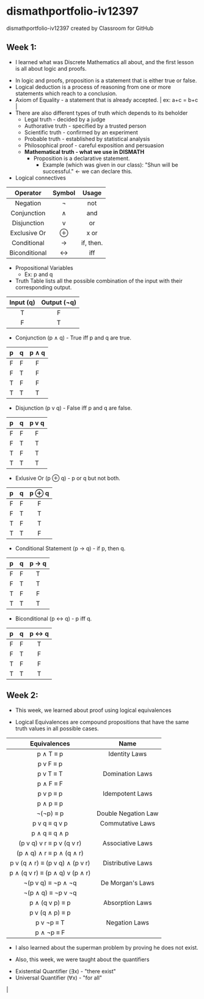 # dismathportfolio-iv12397
dismathportfolio-iv12397 created by Classroom for GitHub

## **Week 1:**
- I learned what was Discrete Mathematics all about, and the first lesson is all about logic and proofs.
 * In logic and proofs, proposition is a statement that is either true or false.
 * Logical deduction is a process of reasoning from one or more statements which reach to a conclusion.
 * Axiom of Equality - a statement that is already accepted. | ex: a+c = b+c |
 * There are also different types of truth which depends to its beholder
    * Legal truth - decided by a judge
    * Authorative truth - specified by a trusted person
    * Scientific truth - confirmed by an experiment
    * Probable truth - established by statistical analysis
    * Philosophical proof - careful exposition and persuasion
    * **Mathematical truth - what we use in DISMATH**
         * Proposition is a declarative statement.
            * Example (which was given in our class): "Shun will be successful." ← we can declare this.
* Logical connectives 
 
| Operator | Symbol | Usage |
| :---: | :---: | :---: |
| Negation | ¬ | not |
| Conjunction | ∧ | and |
| Disjunction | v | or |
| Exclusive Or | ⊕ | x or |
| Conditional | → | if, then. |
| Biconditional | ↔ | iff |

* Propositional Variables 
	* Ex: p and q
* Truth Table lists all the possible combination of the input with their corresponding output.

| Input (q) | Output (¬q) |
| :-----: | :---: |
| T | F |
| F | T |

* Conjunction (p ∧ q) - True iff p and q are true.

| p | q | p ∧ q |
| :---: | :---: | :---: |
| F | F | F |
| F | T | F |
| T | F | F |
| T | T | T |

* Disjunction (p v q) - False iff p and q are false.

| p | q | p v q |
| :---: | :---: | :---: |
| F | F | F |
| F | T | T |
| T | F | T |
| T | T | T |

* Exlusive Or (p ⊕ q) - p or q but not both.

| p | q | p ⊕ q |
| :---: | :---: | :---: |
| F | F | F |
| F | T | T |
| T | F | T |
| T | T | F |

* Conditional Statement (p → q) - if p, then q.

| p | q | p → q |
| :---: | :---: | :---: |
| F | F | T |
| F | T | T |
| T | F | F |
| T | T | T |

* Biconditional (p ↔ q) - p iff q.

| p | q | p ↔ q |
| :---: | :---: | :---: |
| F | F | T |
| F | T | F |
| T | F | F |
| T | T | T |

## **Week 2:**

- This week, we learned about proof using logical equivalences
 * Logical Equivalences are compound propositions that have the same truth values in all possible cases.

| Equivalences | Name |
| :---: | :---: |
| p ∧ T ≡ p | Identity Laws|
| p v F ≡ p |  |
| p v T ≡ T | Domination Laws |
| p ∧ F ≡ F | |
| p v p ≡ p | Idempotent Laws |
| p ∧ p ≡ p | |
| ¬(¬p) ≡ p | Double Negation Law |
| p v q ≡ q v p | Commutative Laws |
| p ∧ q ≡ q ∧ p  |  |
| (p v q) v r ≡ p v (q v r) | Associative Laws |
| (p ∧ q) ∧ r ≡  p ∧  (q  ∧  r) |  |
| p v (q ∧ r) ≡ (p v q) ∧ (p v r)  | Distributive Laws |
| p ∧ (q v r) ≡ (p ∧ q) v (p ∧  r) |  |
| ¬(p v q) ≡ ¬p ∧ ¬q | De Morgan's Laws |
| ¬(p ∧ q) ≡ ¬p v ¬q | |
| p ∧  (q v p) ≡ p | Absorption Laws |
|  p v  (q  ∧  p) ≡ p | |
| p v ¬p ≡ T | Negation Laws |
| p ∧ ¬p ≡ F | |

 * I also learned about the superman problem by proving he does not exist.
- Also, this week, we were taught about the quantifiers
 * Existential Quantifier (∃x) - "there exist"
 * Universal Quantifier (∀x) - "for all"

|
 
